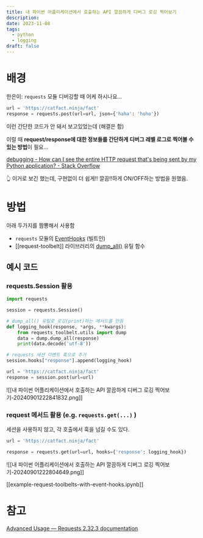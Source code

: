 ```yaml
---
title: 내 파이썬 어플리케이션에서 호출하는 API 깔끔하게 디버그 로깅 찍어보기
description: 
date: 2023-11-08
tags:
  - python
  - logging
draft: false
---
```


# 배경

한은이: `requests` 모듈 디버깅할 때 어케 하시나요…

```python
url = 'https://catfact.ninja/fact'
response = requests.post(url=url, json={'haha': 'hoho'})
```

이런 간단한 코드가 안 돼서 보고있었는데 (해결은 함)

이럴 때 **request/response에 대한 정보들를 간단하게 디버그 레벨 로그로 찍어볼 수 있는 방법**이 필요…

[debugging - How can I see the entire HTTP request that's being sent by my Python application? - Stack Overflow](https://stackoverflow.com/questions/10588644/how-can-i-see-the-entire-http-request-thats-being-sent-by-my-python-application)

👆 이거로 보긴 했는데, 구현없이 더 쉽게!! 깔끔!!하게 ON/OFF하는 방법을 원했음.

# 방법

아래 두가지를 짬뽕해서 사용함

- `requests` 모듈의 [EventHooks](https://requests.readthedocs.io/en/latest/user/advanced/#event-hooks) (빌트인)
- [[request-toolbelt]] 라이브러리의 [dump_all()](https://toolbelt.readthedocs.io/en/latest/dumputils.html#requests_toolbelt.utils.dump.dump_all) 유틸 함수

## 예시 코드

### requests.Session 활용

```python
import requests

session = requests.Session()

# dump_all() 유틸로 로깅(print)하는 메서드를 만듬
def logging_hook(response, *args, **kwargs):
	from requests_toolbelt.utils import dump
	data = dump.dump_all(response)
	print(data.decode('utf-8'))

# requests 세션 이벤트 훅으로 추가
session.hooks["response"].append(logging_hook)

url = 'https://catfact.ninja/fact'
response = session.post(url=url)
```

![[내 파이썬 어플리케이션에서 호출하는 API 깔끔하게 디버그 로깅 찍어보기-20240901222841832.png]]

### request 메서드 활용 (e.g. `requests.get(...)` )

세션을 사용하지 않고, 각 호출에서 훅을 넘길 수도 있다.

```python
url = 'https://catfact.ninja/fact'

response = requests.get(url=url, hooks={'response': logging_hook})
```

![[내 파이썬 어플리케이션에서 호출하는 API 깔끔하게 디버그 로깅 찍어보기-20240901222804649.png]]

[[example-request-toolbelts-with-event-hooks.ipynb]]

# 참고
[Advanced Usage — Requests 2.32.3 documentation](https://requests.readthedocs.io/en/latest/user/advanced/#event-hooks)